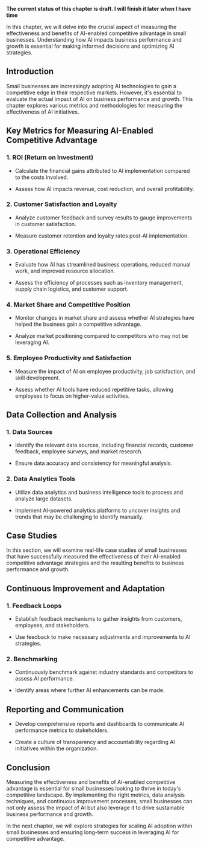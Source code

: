 **The current status of this chapter is draft. I will finish it later when I have time**

In this chapter, we will delve into the crucial aspect of measuring the effectiveness and benefits of AI-enabled competitive advantage in small businesses. Understanding how AI impacts business performance and growth is essential for making informed decisions and optimizing AI strategies.

Introduction
------------

Small businesses are increasingly adopting AI technologies to gain a competitive edge in their respective markets. However, it's essential to evaluate the actual impact of AI on business performance and growth. This chapter explores various metrics and methodologies for measuring the effectiveness of AI initiatives.

Key Metrics for Measuring AI-Enabled Competitive Advantage
----------------------------------------------------------

### 1. **ROI (Return on Investment)**

* Calculate the financial gains attributed to AI implementation compared to the costs involved.

* Assess how AI impacts revenue, cost reduction, and overall profitability.

### 2. **Customer Satisfaction and Loyalty**

* Analyze customer feedback and survey results to gauge improvements in customer satisfaction.

* Measure customer retention and loyalty rates post-AI implementation.

### 3. **Operational Efficiency**

* Evaluate how AI has streamlined business operations, reduced manual work, and improved resource allocation.

* Assess the efficiency of processes such as inventory management, supply chain logistics, and customer support.

### 4. **Market Share and Competitive Position**

* Monitor changes in market share and assess whether AI strategies have helped the business gain a competitive advantage.

* Analyze market positioning compared to competitors who may not be leveraging AI.

### 5. **Employee Productivity and Satisfaction**

* Measure the impact of AI on employee productivity, job satisfaction, and skill development.

* Assess whether AI tools have reduced repetitive tasks, allowing employees to focus on higher-value activities.

Data Collection and Analysis
----------------------------

### 1. **Data Sources**

* Identify the relevant data sources, including financial records, customer feedback, employee surveys, and market research.

* Ensure data accuracy and consistency for meaningful analysis.

### 2. **Data Analytics Tools**

* Utilize data analytics and business intelligence tools to process and analyze large datasets.

* Implement AI-powered analytics platforms to uncover insights and trends that may be challenging to identify manually.

Case Studies
------------

In this section, we will examine real-life case studies of small businesses that have successfully measured the effectiveness of their AI-enabled competitive advantage strategies and the resulting benefits to business performance and growth.

Continuous Improvement and Adaptation
-------------------------------------

### 1. **Feedback Loops**

* Establish feedback mechanisms to gather insights from customers, employees, and stakeholders.

* Use feedback to make necessary adjustments and improvements to AI strategies.

### 2. **Benchmarking**

* Continuously benchmark against industry standards and competitors to assess AI performance.

* Identify areas where further AI enhancements can be made.

Reporting and Communication
---------------------------

* Develop comprehensive reports and dashboards to communicate AI performance metrics to stakeholders.

* Create a culture of transparency and accountability regarding AI initiatives within the organization.

Conclusion
----------

Measuring the effectiveness and benefits of AI-enabled competitive advantage is essential for small businesses looking to thrive in today's competitive landscape. By implementing the right metrics, data analysis techniques, and continuous improvement processes, small businesses can not only assess the impact of AI but also leverage it to drive sustainable business performance and growth.

In the next chapter, we will explore strategies for scaling AI adoption within small businesses and ensuring long-term success in leveraging AI for competitive advantage.
